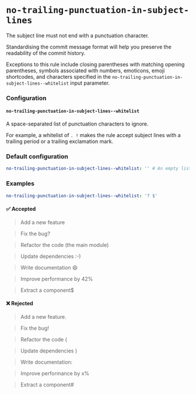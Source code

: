 # `no-trailing-punctuation-in-subject-lines`

The subject line must not end with a punctuation character.

Standardising the commit message format will help you preserve the readability
of the commit history.

Exceptions to this rule include closing parentheses with matching opening
parentheses, symbols associated with numbers, emoticons, emoji shortcodes, and
characters specified in
the `no-trailing-punctuation-in-subject-lines--whitelist` input parameter.

### Configuration
#### `no-trailing-punctuation-in-subject-lines--whitelist`
A space-separated list of punctuation characters to ignore.

For example, a whitelist of `. !` makes the rule accept subject lines with a
trailing period or a trailing exclamation mark.

### Default configuration
```yaml
no-trailing-punctuation-in-subject-lines--whitelist: '' # An empty list of characters.
```

### Examples
```yaml
no-trailing-punctuation-in-subject-lines--whitelist: '? $'
```

#### ✅ Accepted
> Add a new feature

> Fix the bug?

> Refactor the code (the main module)

> Update dependencies :-)

> Write documentation :smile:

> Improve performance by 42%

> Extract a component$

#### ❌ Rejected
> Add a new feature.

> Fix the bug!

> Refactor the code (

> Update dependencies )

> Write documentation:

> Improve performance by x%

> Extract a component#
